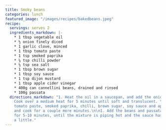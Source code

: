 ```yaml
---
title: Smoky beans
categories: lunch
featured_image: "/images/recipes/bakedbeans.jpeg"
recipe:
  servings: serves 2
  ingredients_markdown: |-
    * 1 tbsp vegetable oil
    * ½ onion finely diced
    * 1 garlic clove, minced
    * 1 tbsp tomato paste
    * 1 tsp smoked paprika
    * ¼ tsp chilli powder
    * ¼ tsp sea salt
    * 1 tbsp brown sugar
    * 1 tbsp soy sauce
    * 1 tsp dijon mustard
    * 1 tbsp apple cider vinegar
    * 400g can cannellini beans, drained and rinsed
    * 100g passata
  directions_markdown: "1. Heat the oil in a saucepan, and add the onion and garlic.
    Cook over a medium heat for 5 minutes until soft and translucent. \n\n1. Add the
    tomato paste, smoked paprika, chilli, brown sugar, soy sauce and apple cider vinegar,
    and cook for a couple more minutes.\n\n1. Add the beans and passata, and simmer
    for 5-10 minutes, until the mixture is piping hot and the sauce has thickened
    a little."
---
```

